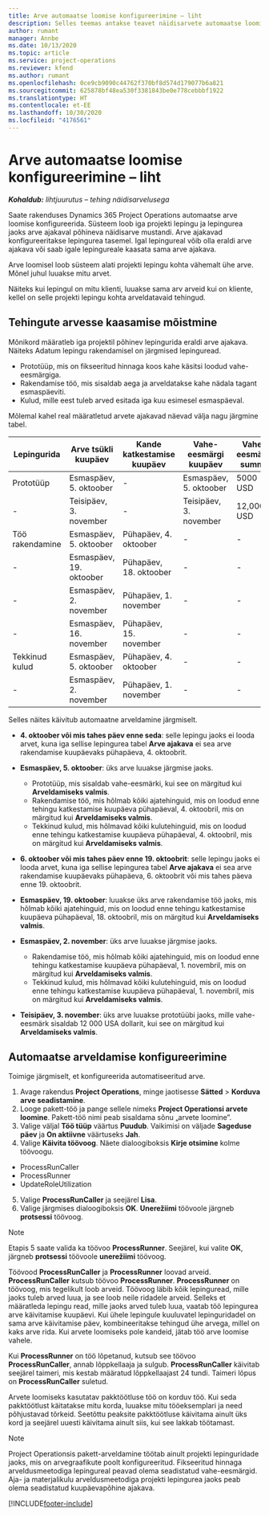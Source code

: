 ```yaml
---
title: Arve automaatse loomise konfigureerimine – liht
description: Selles teemas antakse teavet näidisarvete automaatse loomise konfigureerimise kohta.
author: rumant
manager: Annbe
ms.date: 10/13/2020
ms.topic: article
ms.service: project-operations
ms.reviewer: kfend
ms.author: rumant
ms.openlocfilehash: 0ce9cb9090c44762f370bf8d574d179077b6a821
ms.sourcegitcommit: 625878bf48ea530f3381843be0e778cebbbf1922
ms.translationtype: HT
ms.contentlocale: et-EE
ms.lasthandoff: 10/30/2020
ms.locfileid: "4176561"
---
```

# <a name="configure-automatic-invoice-creation---lite"></a>Arve automaatse loomise konfigureerimine – liht
 
_**Kohaldub:** lihtjuurutus – tehing näidisarvelusega_

Saate rakenduses Dynamics 365 Project Operations automaatse arve loomise konfigureerida. Süsteem loob iga projekti lepingu ja lepingurea jaoks arve ajakaval põhineva näidisarve mustandi. Arve ajakavad konfigureeritakse lepingurea tasemel. Igal lepingureal võib olla eraldi arve ajakava või saab igale lepingureale kaasata sama arve ajakava.

Arve loomisel loob süsteem alati projekti lepingu kohta vähemalt ühe arve. Mõnel juhul luuakse mitu arvet.

Näiteks kui lepingul on mitu klienti, luuakse sama arv arveid kui on kliente, kellel on selle projekti lepingu kohta arveldatavaid tehingud.

## <a name="understand-how-transactions-are-included-on-an-invoice"></a>Tehingute arvesse kaasamise mõistmine 

Mõnikord määratleb iga projektil põhinev lepingurida eraldi arve ajakava. Näiteks Adatum lepingu rakendamisel on järgmised lepinguread.

- Prototüüp, mis on fikseeritud hinnaga koos kahe käsitsi loodud vahe-eesmärgiga.
- Rakendamise töö, mis sisaldab aega ja arveldatakse kahe nädala tagant esmaspäeviti.
- Kulud, mille eest tuleb arved esitada iga kuu esimesel esmaspäeval.

Mõlemal kahel real määratletud arvete ajakavad näevad välja nagu järgmine tabel.

| Lepingurida | Arve tsükli kuupäev | Kande katkestamise kuupäev | Vahe-eesmärgi kuupäev | Vahe-eesmärgi summa |
| --- | --- | --- | --- | --- |
| Prototüüp | Esmaspäev, 5. oktoober | - | Esmaspäev, 5. oktoober | 5000 USD |
| - | Teisipäev, 3. november | - | Teisipäev, 3. november | 12,000 USD |
| Töö rakendamine | Esmaspäev, 5. oktoober | Pühapäev, 4. oktoober | - | - |
| - | Esmaspäev, 19. oktoober | Pühapäev, 18. oktoober | - | - |
| - | Esmaspäev, 2. november | Pühapäev, 1. november | - | - |
| - | Esmaspäev, 16. november | Pühapäev, 15. november | - | - |
| Tekkinud kulud | Esmaspäev, 5. oktoober | Pühapäev, 4. oktoober | - | - |
| - | Esmaspäev, 2. november | Pühapäev, 1. november | - | - |

Selles näites käivitub automaatne arveldamine järgmiselt.

- **4. oktoober või mis tahes päev enne seda**: selle lepingu jaoks ei looda arvet, kuna iga sellise lepingurea tabel **Arve ajakava** ei sea arve rakendamise kuupäevaks pühapäeva, 4. oktoobrit.
- **Esmaspäev, 5. oktoober**: üks arve luuakse järgmise jaoks.

    - Prototüüp, mis sisaldab vahe-eesmärki, kui see on märgitud kui **Arveldamiseks valmis**.
    - Rakendamise töö, mis hõlmab kõiki ajatehinguid, mis on loodud enne tehingu katkestamise kuupäeva pühapäeval, 4. oktoobril, mis on märgitud kui **Arveldamiseks valmis**.
    - Tekkinud kulud, mis hõlmavad kõiki kulutehinguid, mis on loodud enne tehingu katkestamise kuupäeva pühapäeval, 4. oktoobril, mis on märgitud kui **Arveldamiseks valmis**.
  
- **6. oktoober või mis tahes päev enne 19. oktoobrit**: selle lepingu jaoks ei looda arvet, kuna iga sellise lepingurea tabel **Arve ajakava** ei sea arve rakendamise kuupäevaks pühapäeva, 6. oktoobrit või mis tahes päeva enne 19. oktoobrit.
- **Esmaspäev, 19. oktoober**: luuakse üks arve rakendamise töö jaoks, mis hõlmab kõiki ajatehinguid, mis on loodud enne tehingu katkestamise kuupäeva pühapäeval, 18. oktoobril, mis on märgitud kui **Arveldamiseks valmis**.
- **Esmaspäev, 2. november**: üks arve luuakse järgmise jaoks.

    - Rakendamise töö, mis hõlmab kõiki ajatehinguid, mis on loodud enne tehingu katkestamise kuupäeva pühapäeval, 1. novembril, mis on märgitud kui **Arveldamiseks valmis**.
    - Tekkinud kulud, mis hõlmavad kõiki kulutehinguid, mis on loodud enne tehingu katkestamise kuupäeva pühapäeval, 1. novembril, mis on märgitud kui **Arveldamiseks valmis**.

- **Teisipäev, 3. november**: üks arve luuakse prototüübi jaoks, mille vahe-eesmärk sisaldab 12 000 USA dollarit, kui see on märgitud kui **Arveldamiseks valmis**.

## <a name="configure-automatic-invoicing"></a>Automaatse arveldamise konfigureerimine

Toimige järgmiselt, et konfigureerida automatiseeritud arve.

1. Avage rakendus **Project Operations**, minge jaotisesse **Sätted** > **Korduva arve seadistamine**.
2. Looge pakett-töö ja pange sellele nimeks **Project Operationsi arvete loomine**. Pakett-töö nimi peab sisaldama sõnu „arvete loomine”.
3. Valige väljal **Töö tüüp** väärtus **Puudub**. Vaikimisi on väljade **Sageduse päev** ja **On aktiivne** väärtuseks **Jah**.
4. Valige **Käivita töövoog**. Näete dialoogiboksis **Kirje otsimine** kolme töövoogu.

- ProcessRunCaller
- ProcessRunner
- UpdateRoleUtilization

5. Valige **ProcessRunCaller** ja seejärel **Lisa**.
6. Valige järgmises dialoogiboksis **OK**. **Unerežiimi** töövoole järgneb **protsessi** töövoog. 

> [!NOTE]
> Etapis 5 saate valida ka töövoo **ProcessRunner**. Seejärel, kui valite **OK**, järgneb **protsessi** töövoole **unerežiimi** töövoog.

Töövood **ProcessRunCaller** ja **ProcessRunner** loovad arveid. **ProcessRunCaller** kutsub töövoo **ProcessRunner**. **ProcessRunner** on töövoog, mis tegelikult loob arveid. Töövoog läbib kõik lepinguread, mille jaoks tuleb arved luua, ja see loob neile ridadele arveid. Selleks et määratleda lepingu read, mille jaoks arved tuleb luua, vaatab töö lepingurea arve käivitamise kuupäevi. Kui ühele lepingule kuuluvatel lepinguridadel on sama arve käivitamise päev, kombineeritakse tehingud ühe arvega, millel on kaks arve rida. Kui arvete loomiseks pole kandeid, jätab töö arve loomise vahele.

Kui **ProcessRunner** on töö lõpetanud, kutsub see töövoo **ProcessRunCaller**, annab lõppkellaaja ja sulgub. **ProcessRunCaller** käivitab seejärel taimeri, mis kestab määratud lõppkellaajast 24 tundi. Taimeri lõpus on **ProcessRunCaller** suletud.

Arvete loomiseks kasutatav pakktöötluse töö on korduv töö. Kui seda pakktöötlust käitatakse mitu korda, luuakse mitu tööeksemplari ja need põhjustavad tõrkeid. Seetõttu peaksite pakktöötluse käivitama ainult üks kord ja seejärel uuesti käivitama ainult siis, kui see lakkab töötamast.

> [!NOTE]
> Project Operationsis pakett-arveldamine töötab ainult projekti lepinguridade jaoks, mis on arvegraafikute poolt konfigureeritud. Fikseeritud hinnaga arveldusmeetodiga lepingureal peavad olema seadistatud vahe-eesmärgid. Aja- ja materjalikulu arveldusmeetodiga projekti lepingurea jaoks peab olema seadistatud kuupäevapõhine ajakava.


[!INCLUDE[footer-include](../../includes/footer-banner.md)]